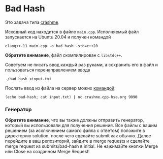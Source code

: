 # Bad Hash

Это задача типа [crashme](https://gitlab.com/danlark/cpp-advanced-hse/-/blob/main/docs/crashme.md).

Исходный код находится в файле `main.cpp`.
Исполняемый файл запускается на Ubuntu 20.04 и получен командой
```shell
clang++-11 main.cpp -o bad_hash -std=c++20
```
**Обратите внимание**, файл скомпилирован с `libstdc++`.

Советуем не писать ввод каждый раз руками, а сохранить его в файл и
пользоваться перенаправлением ввода
```shell
./bad_hash <input.txt
```

Послать ввод из файла на сервер можно [командой](https://gitlab.com/danlark/cpp-advanced-hse/-/blob/main/docs/crashme.md#подготовленный-ввод):
```shell
(echo bad-hash; cat input.txt) | nc crashme.cpp-hse.org 9090
```

### Генератор
**Обратите внимание**, что вы также должны отправить генератор, который вы использовали для получения решения. Все файлы с вашим решением
(за исключением самого файла с ответом) положите в
директорию solution, после чего сделайте submit как обычно.
Далее перейдите в ваш репозиторий, зайдите в merge requests и сделайте merge request из submits/bad-hash в initial. Не нажимайте кнопки Merge или Close на созданном Merge Request!

